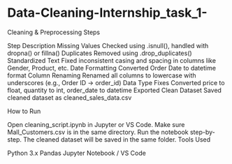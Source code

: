 # Data-Cleaning-Internship_task_1-
Cleaning & Preprocessing Steps

Step	Description
 Missing Values	Checked using .isnull(), handled with dropna() or fillna()
 Duplicates	Removed using .drop_duplicates()
 Standardized Text	Fixed inconsistent casing and spacing in columns like Gender, Product, etc.
 Date Formatting	Converted Order Date to datetime format
 Column Renaming	Renamed all columns to lowercase with underscores (e.g., Order ID → order_id)
 Data Type Fixes	Converted price to float, quantity to int, order_date to datetime
 Exported Clean Dataset	Saved cleaned dataset as cleaned_sales_data.csv
 
How to Run

Open cleaning_script.ipynb in Jupyter or VS Code.
Make sure Mall_Customers.csv is in the same directory.
Run the notebook step-by-step.
The cleaned dataset will be saved in the same folder.
Tools Used

Python 3.x
Pandas
Jupyter Notebook / VS Code

